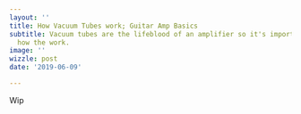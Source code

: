 ```yaml
---
layout: ''
title: How Vacuum Tubes work; Guitar Amp Basics
subtitle: Vacuum tubes are the lifeblood of an amplifier so it's important to know
  how the work.
image: ''
wizzle: post
date: '2019-06-09'

---
```

Wip